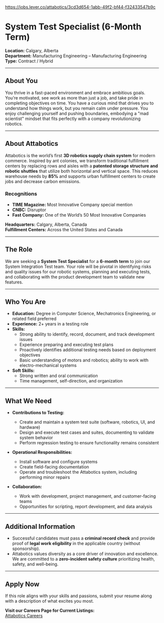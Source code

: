 https://jobs.lever.co/attabotics/3cd3d654-1abb-49f2-bf44-f32433547b9c

# System Test Specialist (6-Month Term)  
**Location:** Calgary, Alberta  
**Department:** Manufacturing Engineering – Manufacturing Engineering  
**Type:** Contract / Hybrid  

---

## About You  
You thrive in a fast-paced environment and embrace ambitious goals. You’re motivated, see work as more than just a job, and take pride in completing objectives on time. You have a curious mind that drives you to understand how things work, but you remain calm under pressure. You enjoy challenging yourself and pushing boundaries, embodying a "mad scientist" mindset that fits perfectly with a company revolutionizing robotics.  

---

## About Attabotics  
Attabotics is the world’s first **3D robotics supply chain system** for modern commerce. Inspired by ant colonies, we transform traditional fulfillment centers by replacing rows and aisles with a **patented storage structure and robotic shuttles** that utilize both horizontal and vertical space. This reduces warehouse needs by **85%** and supports urban fulfillment centers to create jobs and decrease carbon emissions.  

### Recognitions  
- **TIME Magazine:** Most Innovative Company special mention  
- **CNBC:** Disruptor  
- **Fast Company:** One of the World’s 50 Most Innovative Companies  

**Headquarters:** Calgary, Alberta, Canada  
**Fulfillment Centers:** Across the United States and Canada  

---

## The Role  
We are seeking a **System Test Specialist** for a **6-month term** to join our System Integration Test team. Your role will be pivotal in identifying risks and quality issues for our robotic systems, planning and executing tests, and collaborating with the product development team to validate new features.

---

## Who You Are  
- **Education:** Degree in Computer Science, Mechatronics Engineering, or related field preferred  
- **Experience:** 2+ years in a testing role  
- **Skills:**  
  - Strong ability to identify, record, document, and track development issues  
  - Experience preparing and executing test plans  
  - Proactively identifies additional testing needs based on deployment objectives  
  - Basic understanding of motors and robotics; ability to work with electro-mechanical systems  
- **Soft Skills:**  
  - Strong written and oral communication  
  - Time management, self-direction, and organization  

---

## What We Need  
- **Contributions to Testing:**  
  - Create and maintain a system test suite (software, robotics, UI, and hardware)  
  - Design and execute test cases and suites, documenting to validate system behavior  
  - Perform regression testing to ensure functionality remains consistent  

- **Operational Responsibilities:**  
  - Install software and configure systems  
  - Create field-facing documentation  
  - Operate and troubleshoot the Attabotics system, including performing minor repairs  

- **Collaboration:**  
  - Work with development, project management, and customer-facing teams  
  - Opportunities for scripting, report development, and data analysis  

---

## Additional Information  
- Successful candidates must pass a **criminal record check** and provide proof of **legal work eligibility** in the applicable country (without sponsorship).  
- Attabotics values diversity as a core driver of innovation and excellence. We are committed to a **zero-incident safety culture** prioritizing health, safety, and well-being.

---

## Apply Now  
If this role aligns with your skills and passions, submit your resume along with a description of what excites you most.  

**Visit our Careers Page for Current Listings:**  
[Attabotics Careers](https://jobs.lever.co/attabotics)
